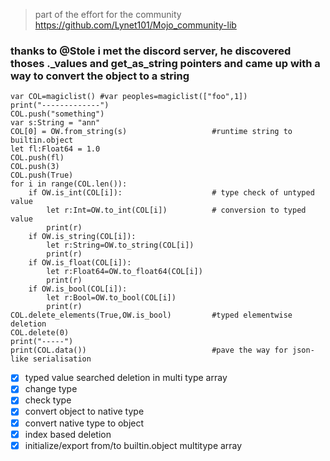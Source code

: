 > part of the effort for the community
> https://github.com/Lynet101/Mojo_community-lib
### thanks to @Stole i met the discord server, he discovered thoses ._values and get_as_string pointers and came up with a way to convert the object to a string 
```
var COL=magiclist() #var peoples=magiclist(["foo",1])
print("-------------")
COL.push("something")
var s:String = "ann"
COL[0] = OW.from_string(s)                   #runtime string to builtin.object
let fl:Float64 = 1.0
COL.push(fl)
COL.push(3)
COL.push(True)
for i in range(COL.len()):
    if OW.is_int(COL[i]):                    # type check of untyped value
        let r:Int=OW.to_int(COL[i])          # conversion to typed value
        print(r)
    if OW.is_string(COL[i]):
        let r:String=OW.to_string(COL[i])
        print(r)
    if OW.is_float(COL[i]):
        let r:Float64=OW.to_float64(COL[i])
        print(r)
    if OW.is_bool(COL[i]):
        let r:Bool=OW.to_bool(COL[i])
        print(r)
COL.delete_elements(True,OW.is_bool)         #typed elementwise deletion
COL.delete(0)
print("-----")
print(COL.data())                            #pave the way for json-like serialisation
```
- [x] typed value searched deletion in multi type array 
- [x] change type
- [x] check type
- [x] convert object to native type
- [x] convert native type to object
- [x] index based deletion 
- [x] initialize/export from/to builtin.object multitype array
